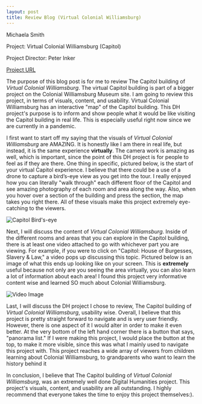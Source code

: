 ```yaml
---
layout: post
title: Review Blog (Virtual Colonial Williamsburg)
---
```

Michaela Smith

Project: Virtual Colonial Williamsburg (Capitol)

Project Director: Peter Inker 

[Project URL](http://virtualtours.colonialwilliamsburg.org/capitol/)

The purpose of this blog post is for me to review The Capitol building of _Virtual Colonial Williamsburg_. The virtual Capitol building is part of a bigger project on the Colonial Williamsburg Museum site. I am going to review this project, in terms of visuals, content, and usability. Virtual Colonial Williamsburg has an interactive "map" of the Capitol building. This DH project's purpose is to inform and show people what it would be like visiting the Capitol building in real life. This is especially useful right now since we are currently in a pandemic.
 
I first want to start off my saying that the visuals of _Virtual Colonial Williamsburg_ are AMAZING. It is honestly like I am there in real life, but instead, it is the same experience **virtually**. The camera work is amazing as well, which is important, since the point of this DH project is for people to feel as if they are there. One thing in specific, pictured below, is the start of your virtual Capitol experience. I believe that there could be a use of a drone to capture a bird’s-eye view as you get into the tour. I really enjoyed how you can literally "walk through" each different floor of the Capitol and see amazing photography of each room and area along the way. Also, when you hover over a section of the building and press the section, the map takes you right there. All of these visuals make this project extremely eye-catching to the viewers.

![Capitol Bird's-eye](https://mmsi7.github.io/Mmsi7/images/Bird'sView.jpg) 


Next, I will discuss the content of _Virtual Colonial Williamsburg_. Inside of the different rooms and areas that you can explore in the Capitol building, there is at least one video attached to go with whichever part you are viewing. For example, if you were to click on "Capitol: House of Burgesses, Slavery & Law," a video pops up discussing this topic. Pictured below is an image of what this ends up looking like on your screen. This is **extremely** useful because not only are you seeing the area virtually, you can also learn a lot of information about each area! I found this project very informative content wise and learned SO much about Colonial Williamsburg.
 

![Video Image](https://mmsi7.github.io/Mmsi7/images/Video.png) 

Last, I will discuss the DH project I chose to review, The Capitol building of _Virtual Colonial Williamsburg_, usability wise. Overall, I believe that this project is pretty straight forward to navigate and is very user friendly. However, there is one aspect of it I would alter in order to make it even better. At the very bottom of the left hand corner there is a button that says, "panorama list." If I were making this project, I would place the button at the top, to make it more visible, since this was what I mainly used to navigate this project with. This project reaches a wide array of viewers from children learning about Colonial Williamsburg, to grandparents who want to learn the history behind it

In conclusion, I believe that The Capitol building of _Virtual Colonial Williamsburg_, was an extremely well done Digital Humanities project. This project's visuals, content, and usability are all outstanding. I highly recommend that everyone takes the time to enjoy this project themselves:).
